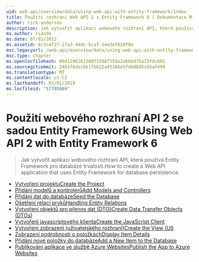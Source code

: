 ```yaml
---
uid: web-api/overview/data/using-web-api-with-entity-framework/index
title: Použití rozhraní Web API 2 s Entity Framework 6 | Dokumentace Microsoftu
author: rick-anderson
description: Jak vytvořit aplikaci webového rozhraní API, která používá Entity Framework pro databáze trvalosti.
ms.author: riande
ms.date: 07/03/2012
ms.assetid: 6c3c4f27-2fa3-49dc-bcaf-1ee3ef620f8e
msc.legacyurl: /web-api/overview/data/using-web-api-with-entity-framework
msc.type: chapter
ms.openlocfilehash: 89d129616130df1508f559a2abbb975a13fdc601
ms.sourcegitcommit: 24b1f6decbb17bb22a45166e5fdb0845c65af498
ms.translationtype: MT
ms.contentlocale: cs-CZ
ms.lasthandoff: 03/01/2019
ms.locfileid: "57795869"
---
```

<a name="using-web-api-2-with-entity-framework-6"></a><span data-ttu-id="7b360-103">Použití webového rozhraní API 2 se sadou Entity Framework 6</span><span class="sxs-lookup"><span data-stu-id="7b360-103">Using Web API 2 with Entity Framework 6</span></span>
====================
> <span data-ttu-id="7b360-104">Jak vytvořit aplikaci webového rozhraní API, která používá Entity Framework pro databáze trvalosti.</span><span class="sxs-lookup"><span data-stu-id="7b360-104">How to create a Web API application that uses Entity Framework for database persistence.</span></span>


- [<span data-ttu-id="7b360-105">Vytvoření projektu</span><span class="sxs-lookup"><span data-stu-id="7b360-105">Create the Project</span></span>](part-1.md)
- [<span data-ttu-id="7b360-106">Přidání modelů a kontrolerů</span><span class="sxs-lookup"><span data-stu-id="7b360-106">Add Models and Controllers</span></span>](part-2.md)
- [<span data-ttu-id="7b360-107">Přidání dat do databáze</span><span class="sxs-lookup"><span data-stu-id="7b360-107">Seed the Database</span></span>](part-3.md)
- [<span data-ttu-id="7b360-108">Ošetření relací prvků</span><span class="sxs-lookup"><span data-stu-id="7b360-108">Handling Entity Relations</span></span>](part-4.md)
- [<span data-ttu-id="7b360-109">Vytvoření objektů pro přenos dat (DTO)</span><span class="sxs-lookup"><span data-stu-id="7b360-109">Create Data Transfer Objects (DTOs)</span></span>](part-5.md)
- [<span data-ttu-id="7b360-110">Vytvoření javascriptového klienta</span><span class="sxs-lookup"><span data-stu-id="7b360-110">Create the JavaScript Client</span></span>](part-6.md)
- [<span data-ttu-id="7b360-111">Vytvoření zobrazení (uživatelského rozhraní)</span><span class="sxs-lookup"><span data-stu-id="7b360-111">Create the View (UI)</span></span>](part-7.md)
- [<span data-ttu-id="7b360-112">Zobrazení podrobností o položkách</span><span class="sxs-lookup"><span data-stu-id="7b360-112">Display Item Details</span></span>](part-8.md)
- [<span data-ttu-id="7b360-113">Přidání nové položky do databáze</span><span class="sxs-lookup"><span data-stu-id="7b360-113">Add a New Item to the Database</span></span>](part-9.md)
- [<span data-ttu-id="7b360-114">Publikování aplikace ve službě Azure Websites</span><span class="sxs-lookup"><span data-stu-id="7b360-114">Publish the App to Azure Websites</span></span>](part-10.md)
